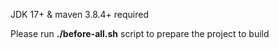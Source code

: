 JDK 17+ & maven 3.8.4+ required

Please run **./before-all.sh** script to prepare the project to build
